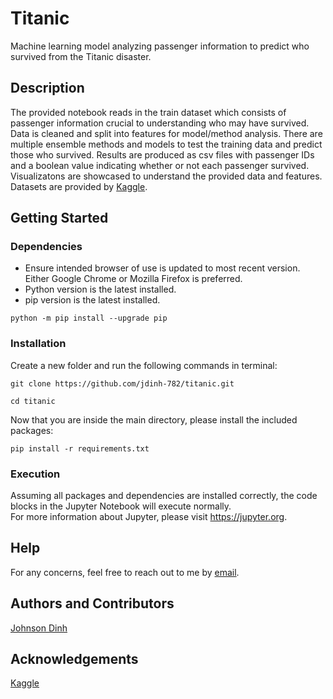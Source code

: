# Titanic
Machine learning model analyzing passenger information to predict who survived from the Titanic disaster.

## Description
The provided notebook reads in the train dataset which consists of passenger information crucial to understanding who may have survived. Data is cleaned and split into features for model/method analysis. There are multiple ensemble methods and models to test the training data and predict those who survived. Results are produced as csv files with passenger IDs and a boolean value indicating whether or not each passenger survived. Visualizatons are showcased to understand the provided data and features. Datasets are provided by [Kaggle](https://www.kaggle.com/c/titanic).

## Getting Started
### Dependencies
* Ensure intended browser of use is updated to most recent version. Either Google Chrome or Mozilla Firefox is preferred.
* Python version is the latest installed.
* pip version is the latest installed.
```
python -m pip install --upgrade pip
```

### Installation
Create a new folder and run the following commands in terminal:
``` 
git clone https://github.com/jdinh-782/titanic.git

cd titanic 
```

Now that you are inside the main directory, please install the included packages:
```
pip install -r requirements.txt
```

### Execution
Assuming all packages and dependencies are installed correctly, the code blocks in the Jupyter Notebook will execute normally. <br>
For more information about Jupyter, please visit https://jupyter.org.

## Help
For any concerns, feel free to reach out to me by [email](jdinh782@gmail.com).

## Authors and Contributors
[Johnson Dinh](https://www.linkedin.com/in/johnson-dinh/) <br>

## Acknowledgements
[Kaggle](https://www.kaggle.com/)


